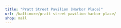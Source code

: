 ```yaml
---
title: "Pratt Street Pavilion (Harbor Place)"
url: /baltimore/pratt-street-pavilion-harbor-place/
shop: mall
---
```

